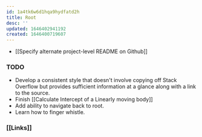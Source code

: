 ```yaml
---
id: 1a4tk6w6d1hqa9hydfatd2h
title: Root
desc: ''
updated: 1646402941192
created: 1646400719607
---
```

- [[Specify alternate project-level README on Github]]

### TODO
- Develop a consistent style that doesn't involve copying off Stack Overflow but provides sufficient information at a glance along with a link to the source.
- Finish [[Calculate Intercept of a Linearly moving body]]
- Add ability to navigate back to root.
- Learn how to finger whistle.

### [[Links]]
